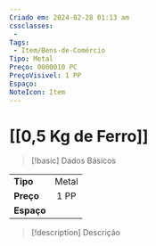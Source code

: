 ```yaml
---
Criado em: 2024-02-28 01:13 am
cssclasses:
 - 
Tags:
 - Item/Bens-de-Comércio
Tipo: Metal
Preço: 0000010 PC
PreçoVisivel: 1 PP
Espaço: 
NoteIcon: Item
---
```

# [[0,5 Kg de Ferro]]

> [!basic] Dados Básicos
> 
|            |     |
| ---------- |:---:|
| **Tipo**   |  Metal   |
| **Preço**  |   1 PP   |
| **Espaço** |     |
>
 
> [!description] Descrição
> 
>
